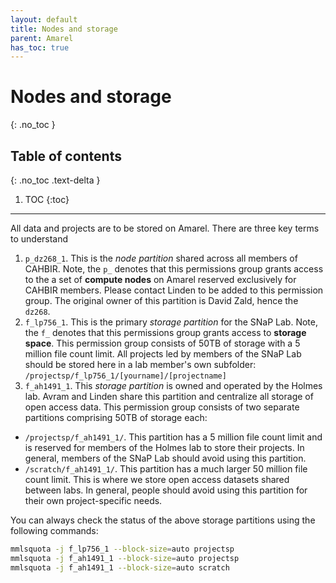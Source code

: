 ```yaml
---
layout: default
title: Nodes and storage
parent: Amarel
has_toc: true
---
```


# Nodes and storage
{: .no_toc }

## Table of contents
{: .no_toc .text-delta }

1. TOC
{:toc}

---

All data and projects are to be stored on Amarel. There are three key terms to understand
1. `p_dz268_1`. This is the *node partition* shared across all members of CAHBIR. Note, the `p_` denotes that this permissions group grants access to the a set of **compute nodes** on Amarel reserved exclusively for CAHBIR members. Please contact Linden to be added to this permission group. The original owner of this partition is David Zald, hence the `dz268`.
2. `f_lp756_1`. This is the primary *storage partition* for the SNaP Lab. Note, the `f_` denotes that this permissions group grants access to **storage space**. This permission group consists of 50TB of storage with a 5 million file count limit. All projects led by members of the SNaP Lab should be stored here in a lab member's own subfolder: `/projectsp/f_lp756_1/[yourname]/[projectname]`
3. `f_ah1491_1`. This *storage partition* is owned and operated by the Holmes lab. Avram and Linden share this partition and centralize all storage of open access data. This permission group consists of two separate partitions comprising 50TB of storage each:
- `/projectsp/f_ah1491_1/`. This partition has a 5 million file count limit and is reserved for members of the Holmes lab to store their projects. In general, members of the SNaP Lab should avoid using this partition.
- `/scratch/f_ah1491_1/`. This partition has a much larger 50 million file count limit. This is where we store open access datasets shared between labs. In general, people should avoid using this partition for their own project-specific needs.

You can always check the status of the above storage partitions using the following commands:

```bash
mmlsquota -j f_lp756_1 --block-size=auto projectsp
mmlsquota -j f_ah1491_1 --block-size=auto projectsp
mmlsquota -j f_ah1491_1 --block-size=auto scratch
```
